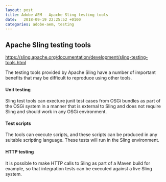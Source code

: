 ```yaml
---
layout: post
title: Adobe AEM - Apache Sling testing tools
date:   2018-09-19 22:25:52 +0100
categories: adobe-aem, testing
---
```

Apache Sling testing tools
--------------------------

<https://sling.apache.org/documentation/development/sling-testing-tools.html>

The testing tools provided by Apache Sling have a number of important
benefits that may be difficult to reproduce using other tools.

#### Unit testing

Sling test tools can execture junit test cases from OSGi bundles as part
of the OSGi system in a manner that is external to Sling and does not
require Sling and should work in any OSGi environment.

#### Test scripts

The tools can execute scripts, and these scripts can be produced in any
suitable scripting language. These tests will run in the Sling
environment.

#### HTTP testing

It is possible to make HTTP calls to Sling as part of a Maven build for
example, so that integration tests can be executed against a live Sling
system.
